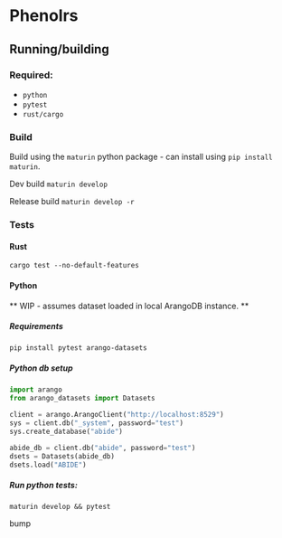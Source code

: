 # Phenolrs

## Running/building

### Required:
- `python`
- `pytest`
- `rust/cargo`

### Build
Build using the `maturin` python package - can install using `pip install maturin`.

Dev build
`maturin develop`

Release build
`maturin develop -r`

### Tests

#### Rust
`cargo test --no-default-features`

#### Python
** WIP - assumes dataset loaded in local ArangoDB instance. **

##### Requirements
`pip install pytest arango-datasets`

##### Python db setup
```python
import arango
from arango_datasets import Datasets

client = arango.ArangoClient("http://localhost:8529")
sys = client.db("_system", password="test")
sys.create_database("abide")

abide_db = client.db("abide", password="test")
dsets = Datasets(abide_db)
dsets.load("ABIDE")
```

##### Run python tests:
`maturin develop && pytest`

bump